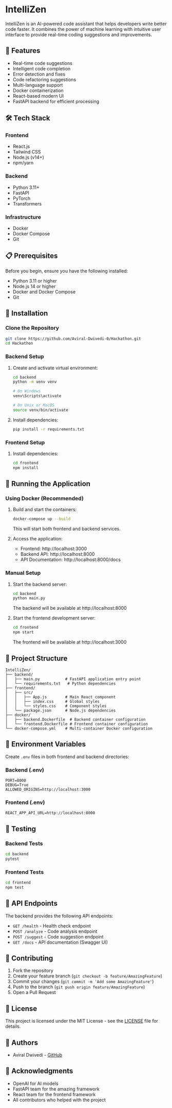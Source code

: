 # IntelliZen

IntelliZen is an AI-powered code assistant that helps developers write better code faster. It combines the power of machine learning with intuitive user interface to provide real-time coding suggestions and improvements.

## 🚀 Features

- Real-time code suggestions
- Intelligent code completion
- Error detection and fixes
- Code refactoring suggestions
- Multi-language support
- Docker containerization
- React-based modern UI
- FastAPI backend for efficient processing

## 🛠️ Tech Stack

### Frontend

- React.js
- Tailwind CSS
- Node.js (v14+)
- npm/yarn

### Backend

- Python 3.11+
- FastAPI
- PyTorch
- Transformers

### Infrastructure

- Docker
- Docker Compose
- Git

## 📋 Prerequisites

Before you begin, ensure you have the following installed:

- Python 3.11 or higher
- Node.js 14 or higher
- Docker and Docker Compose
- Git

## 🔧 Installation

### Clone the Repository

```bash
git clone https://github.com/Aviral-Dwivedi-0/Hackathon.git
cd Hackathon
```

### Backend Setup

1. Create and activate virtual environment:

   ```bash
   cd backend
   python -m venv venv

   # On Windows
   venv\Scripts\activate

   # On Unix or MacOS
   source venv/bin/activate
   ```

2. Install dependencies:
   ```bash
   pip install -r requirements.txt
   ```

### Frontend Setup

1. Install dependencies:
   ```bash
   cd frontend
   npm install
   ```

## 🚀 Running the Application

### Using Docker (Recommended)

1. Build and start the containers:

   ```bash
   docker-compose up --build
   ```

   This will start both frontend and backend services.

2. Access the application:
   - Frontend: http://localhost:3000
   - Backend API: http://localhost:8000
   - API Documentation: http://localhost:8000/docs

### Manual Setup

1. Start the backend server:

   ```bash
   cd backend
   python main.py
   ```

   The backend will be available at http://localhost:8000

2. Start the frontend development server:
   ```bash
   cd frontend
   npm start
   ```
   The frontend will be available at http://localhost:3000

## 📁 Project Structure

```
IntelliZen/
├── backend/
│   ├── main.py           # FastAPI application entry point
│   └── requirements.txt   # Python dependencies
├── frontend/
│   ├── src/
│   │   ├── App.js        # Main React component
│   │   ├── index.css     # Global styles
│   │   └── styles.css    # Component styles
│   └── package.json      # Node.js dependencies
├── docker/
│   ├── backend.Dockerfile  # Backend container configuration
│   └── frontend.Dockerfile # Frontend container configuration
└── docker-compose.yml    # Multi-container Docker configuration
```

## 🔑 Environment Variables

Create `.env` files in both frontend and backend directories:

### Backend (.env)

```
PORT=8000
DEBUG=True
ALLOWED_ORIGINS=http://localhost:3000
```

### Frontend (.env)

```
REACT_APP_API_URL=http://localhost:8000
```

## 🧪 Testing

### Backend Tests

```bash
cd backend
pytest
```

### Frontend Tests

```bash
cd frontend
npm test
```

## 🔄 API Endpoints

The backend provides the following API endpoints:

- `GET /health` - Health check endpoint
- `POST /analyze` - Code analysis endpoint
- `POST /suggest` - Code suggestion endpoint
- `GET /docs` - API documentation (Swagger UI)

## 🤝 Contributing

1. Fork the repository
2. Create your feature branch (`git checkout -b feature/AmazingFeature`)
3. Commit your changes (`git commit -m 'Add some AmazingFeature'`)
4. Push to the branch (`git push origin feature/AmazingFeature`)
5. Open a Pull Request

## 📝 License

This project is licensed under the MIT License - see the [LICENSE](LICENSE) file for details.

## 👥 Authors

- Aviral Dwivedi - [GitHub](https://github.com/Aviral-Dwivedi-0)

## 🙏 Acknowledgments

- OpenAI for AI models
- FastAPI team for the amazing framework
- React team for the frontend framework
- All contributors who helped with the project
